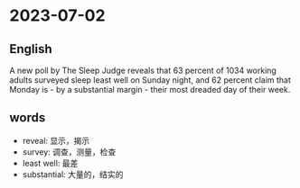 # 2023-07-02

## English
A new poll by The Sleep Judge reveals that
63 percent of 1034 working adults
surveyed sleep least well on Sunday night,
and 62 percent claim that Monday is - by a
substantial margin - their most dreaded
day of their week.

## words
* reveal: 显示，揭示
* survey: 调查，测量，检查
* least well: 最差
* substantial: 大量的，结实的
